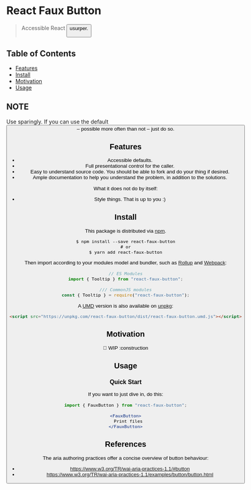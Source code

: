 # React Faux Button

> Accessible React <button> usurper.

## Table of Contents

* [Features](#features)
* [Install](#install)
* [Motivation](#motivation)
* [Usage](#usage)

## NOTE
Use sparingly. If you can use the default <button> – possible more often than not – just do so.

## Features

* Accessible defaults.
* Full presentational control for the caller.
* Easy to understand source code. You should be able to fork and do your thing if desired.
* Ample documentation to help you understand the problem, in addition to the solutions.

What it does not do by itself:

* Style things. That is up to you :)

## Install

This package is distributed via [npm](https://www.npmjs.com/get-npm).

```shell
$ npm install --save react-faux-button
# or
$ yarn add react-faux-button
```

Then import according to your modules model and bundler, such as [Rollup](https://rollupjs.org/guide/en) and [Webpack](https://webpack.js.org/):

```js
// ES Modules
import { Tooltip } from "react-faux-button";

/// CommonJS modules
const { Tooltip } = require("react-faux-button");
```

A [UMD](https://github.com/umdjs/umd) version is also available on [unpkg](https://unpkg.com/):

```html
<script src="https://unpkg.com/react-faux-button/dist/react-faux-button.umd.js"></script>
```

## Motivation
:construction: WIP :construction

## Usage
### Quick Start

If you want to just dive in, do this:

```jsx
import { FauxButton } from "react-faux-button";

<FauxButton>
  Print files
</FauxButton>
```

## References
The aria authoring practices offer a concise overview of button behaviour:

- https://www.w3.org/TR/wai-aria-practices-1.1/#button
- https://www.w3.org/TR/wai-aria-practices-1.1/examples/button/button.html
